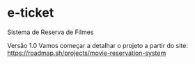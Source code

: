 # e-ticket
Sistema de Reserva de Filmes

Versão 1.0
Vamos começar a detalhar o projeto a partir do site: https://roadmap.sh/projects/movie-reservation-system
